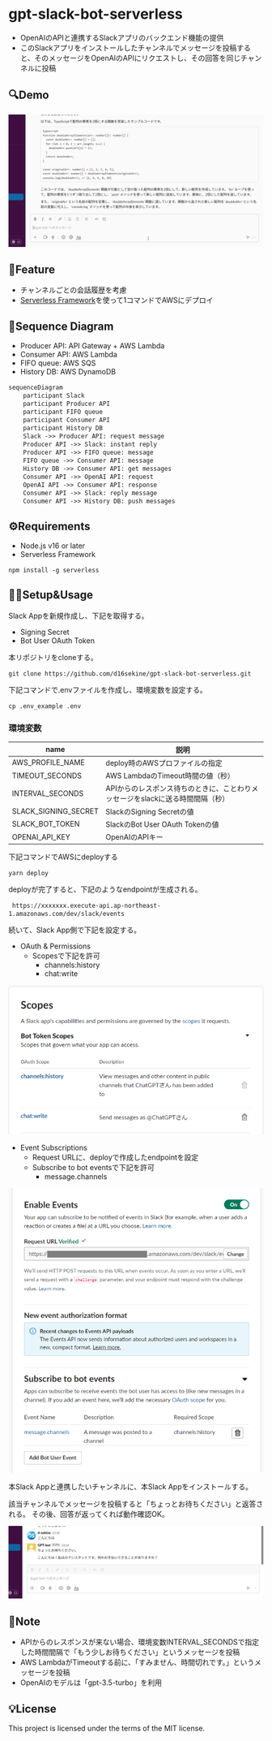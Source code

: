 # gpt-slack-bot-serverless

- OpenAIのAPIと連携するSlackアプリのバックエンド機能の提供
- このSlackアプリをインストールしたチャンネルでメッセージを投稿すると、そのメッセージをOpenAIのAPIにリクエストし、その回答を同じチャンネルに投稿

## :mag:Demo

![demo](./docs/slack_demo.gif)

## :rocket:Feature
- チャンネルごとの会話履歴を考慮
- [Serverless Framework](https://www.serverless.com/)を使って1コマンドでAWSにデプロイ


## :triangular_flag_on_post:Sequence Diagram

- Producer API: API Gateway + AWS Lambda
- Consumer API: AWS Lambda
- FIFO queue: AWS SQS
- History DB: AWS DynamoDB

```mermaid
sequenceDiagram
    participant Slack
    participant Producer API
    participant FIFO queue
    participant Consumer API
    participant History DB
    Slack ->> Producer API: request message
    Producer API ->> Slack: instant reply
    Producer API ->> FIFO queue: message
    FIFO queue ->> Consumer API: message
    History DB ->> Consumer API: get messages
    Consumer API ->> OpenAI API: request
    OpenAI API ->> Consumer API: response
    Consumer API ->> Slack: reply message
    Consumer API ->> History DB: push messages
```

## :gear:Requirements

- Node.js v16 or later
- Serverless Framework

```
npm install -g serverless
```

## :technologist:Setup&Usage

Slack Appを新規作成し、下記を取得する。
- Signing Secret
- Bot User OAuth Token

本リポジトリをcloneする。
```
git clone https://github.com/d16sekine/gpt-slack-bot-serverless.git
```


下記コマンドで.envファイルを作成し、環境変数を設定する。

```
cp .env_example .env
```

### 環境変数
|name|説明|
|---|---|
|AWS_PROFILE_NAME|deploy時のAWSプロファイルの指定|
|TIMEOUT_SECONDS|AWS LambdaのTimeout時間の値（秒）|
|INTERVAL_SECONDS|APIからのレスポンス待ちのときに、ことわりメッセージをslackに送る時間間隔（秒）|
|SLACK_SIGNING_SECRET|SlackのSigning Secretの値|
|SLACK_BOT_TOKEN|SlackのBot User OAuth Tokenの値|
|OPENAI_API_KEY|OpenAIのAPIキー|

下記コマンドでAWSにdeployする
```
yarn deploy
```

deployが完了すると、下記のようなendpointが生成される。
```
 https://xxxxxxx.execute-api.ap-northeast-1.amazonaws.com/dev/slack/events  
```

続いて、Slack App側で下記を設定する。
- OAuth & Permissions
  - Scopesで下記を許可
    - channels:history
    - chat:write

![scopes setting](./docs/scopes.png)

- Event Subscriptions
  - Request URLに、deployで作成したendpointを設定
  - Subscribe to bot eventsで下記を許可
    - message.channels

![events setting](./docs/events.png)

本Slack Appと連携したいチャンネルに、本Slack Appをインストールする。

該当チャンネルでメッセージを投稿すると「ちょっとお待ちください」と返答される。
その後、回答が返ってくれば動作確認OK。

![example](./docs/example.jpg)

## :blue_book:Note
- APIからのレスポンスが来ない場合、環境変数INTERVAL_SECONDSで指定した時間間隔で「もう少しお待ちください」というメッセージを投稿
- AWS LambdaがTimeoutする前に、「すみません、時間切れです。」というメッセージを投稿
- OpenAIのモデルは「gpt-3.5-turbo」を利用
## :bulb:License
This project is licensed under the terms of the MIT license.




